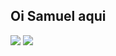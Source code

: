 ## Oi Samuel aqui

<div>
  <img src= "https://github-readme-stats.vercel.app/api?username=anuraghazra&bg_color:black&show_icons=true" />
  <img src= "https://github-readme-stats.vercel.app/api/top-langs/?username=anuraghazra&layout=donut"/>
</div>

